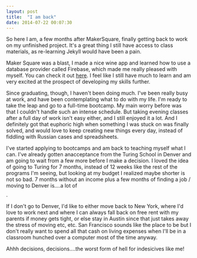 ```yaml
---
layout: post
title:  "I am back"
date: 2014-07-22 00:07:30
---
```


So here I am, a few months after MakerSquare, finally getting back to work on my unfinished project. It's a great thing I still have access to class materials, as re-learning Jekyll would have been a pain.

Maker Square was a blast, I made a nice wine app and learned how to use a database provider called Firebase, which made me really pleased with myself. You can check it out <a href="http://venessiel.github.io/vino"> here</a>. I feel like I still have much to learn and am very excited at the prospect of developing my skills further.

Since graduating, though, I haven't been doing much. I've been really busy at work, and have been contemplating what to do with my life. I'm ready to take the leap and go to a full-time bootcamp. My main worry before was that I couldn't handle such an intense schedule. But taking evening classes after a full day of work isn't easy either, and I still enjoyed it a lot. And I definitely got that euphoric high when something I was stuck on was finally solved, and would love to keep creating new things every day, instead of fiddling with Russian cases and spreadsheets. 

I've started applying to bootcamps and am back to teaching myself what I can. I've already gotten anacceptance from the Turing School in Denver and am going to wait from a few more before I make a decision. I loved the idea of going to Turing for 7 months, instead of 12 weeks like the rest of the programs I'm seeing, but looking at my budget I realized maybe shorter is not so bad. 7 months without an income plus a few months of finding a job / moving to Denver is....a lot of $$$$. 

If I don't go to Denver, I'd like to either move back to New York, where I'd love to work next and where I can always fall back on free rent with my parents if money gets tight, or else stay in Austin since that just takes away the stress of moving etc, etc. San Francisco sounds like the place to be but I don't really want to spend all that cash on living expenses when I'll be in a classroom hunched over a computer most of the time anyway.

Ahhh decisions, decisions....the worst form of hell for indesicives like me!
